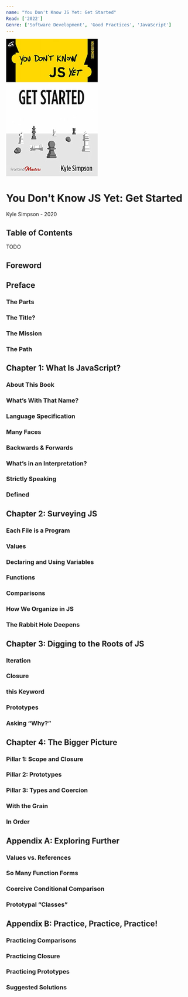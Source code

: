 ```yaml
---
name: "You Don't Know JS Yet: Get Started"
Read: ['2022']
Genre: ['Software Development', 'Good Practices', 'JavaScript']
---
```


![Cover](./assets/you-dont-know-js-yet-get-started.jpg)

# You Don't Know JS Yet: Get Started

Kyle Simpson - 2020

## Table of Contents

TODO

## Foreword



## Preface



### The Parts



### The Title?



### The Mission



### The Path



## Chapter 1: What Is JavaScript?



### About This Book



### What’s With That Name?



### Language Specification



### Many Faces



### Backwards & Forwards



### What’s in an Interpretation?



### Strictly Speaking



### Defined



## Chapter 2: Surveying JS



### Each File is a Program



### Values



### Declaring and Using Variables



### Functions



### Comparisons



### How We Organize in JS



### The Rabbit Hole Deepens



## Chapter 3: Digging to the Roots of JS



### Iteration



### Closure



### this Keyword



### Prototypes



### Asking “Why?”



## Chapter 4: The Bigger Picture



### Pillar 1: Scope and Closure



### Pillar 2: Prototypes



### Pillar 3: Types and Coercion



### With the Grain



### In Order



## Appendix A: Exploring Further



### Values vs. References



### So Many Function Forms



### Coercive Conditional Comparison



### Prototypal “Classes”



## Appendix B: Practice, Practice, Practice!



### Practicing Comparisons



### Practicing Closure



### Practicing Prototypes



### Suggested Solutions